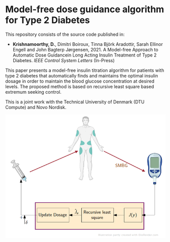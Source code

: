 # Model-free dose guidance algorithm for Type 2 Diabetes

This repository consists of the source code published in:
* **Krishnamoorthy, D.**, Dimitri Boiroux, Tinna Björk Aradottir, Sarah Ellinor Engell and John Bagterp Jørgensen, 2021. A Model-free Approach to Automatic Dose Guidancein Long Acting Insulin Treatment of Type 2 Diabetes. _IEEE Control System Letters_ (In-Press)

This paper presents a model-free insulin titration algorithm for patients with type 2 diabetes that automatically finds and maintains the optimal insulin dosage in order to maintain the blood glucose concentration at desired levels. The proposed method is based on recursive least square based extremum seeking control.

This is a joint work with the Technical University of Denmark (DTU Compute) and Novo Nordisk. 

![](T2D/T2D.png)


